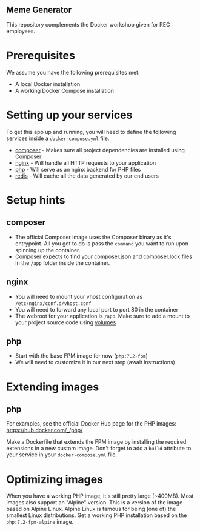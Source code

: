 Meme Generator
---

This repository complements the Docker workshop given for REC employees.

# Prerequisites

We assume you have the following prerequisites met:

- A local Docker installation
- A working Docker Compose installation

# Setting up your services

To get this app up and running, you will need to define the following services inside a `docker-compose.yml` file.

- [composer](https://hub.docker.com/_/composer/) - Makes sure all project dependencies are installed using Composer
- [nginx](https://hub.docker.com/_/nginx/) - Will handle all HTTP requests to your application
- [php](https://hub.docker.com/_/php/) - Will serve as an nginx backend for PHP files
- [redis](https://hub.docker.com/_/redis/) - Will cache all the data generated by our end users

# Setup hints

## composer

- The official Composer image uses the Composer binary as it's entrypoint.
All you got to do is pass the `command` you want to run upon spinning up the container.
- Composer expects to find your composer.json and composer.lock files in the `/app` folder inside the container.

## nginx

- You will need to mount your vhost configuration as `/etc/nginx/conf.d/vhost.conf`
- You will need to forward any local port to port 80 in the container
- The webroot for your application is `/app`. Make sure to add a mount to your project source code using [volumes](https://docs.docker.com/compose/compose-file/#volume-configuration-reference)

## php

- Start with the base FPM image for now (`php:7.2-fpm`)
- We will need to customize it in our next step (await instructions)

# Extending images

## php

For examples, see the official Docker Hub page for the PHP images: https://hub.docker.com/_/php/

Make a Dockerfile that extends the FPM image by installing the required extensions in a new custom image.
Don't forget to add a `build` attribute to your service in your `docker-compose.yml` file.

# Optimizing images

When you have a working PHP image, it's still pretty large (~400MB).
Most images also support an "Alpine" version. This is a version of the image based on Alpine Linux.
Alpine Linux is famous for being (one of) the smallest Linux distributions.
Get a working PHP installation based on the `php:7.2-fpm-alpine` image.

